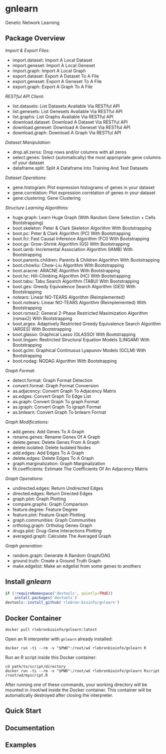 # gnlearn
Genetic Network Learning

## Package Overview

*Import & Export Files:*
* import.dataset: Import A Local Dataset
* import.geneset: Import A Local Geneset
* import.graph: Import A Local Graph
* export.dataset: Export A Dataset To A File
* export.geneset: Export A Geneset To A File
* export.graph: Export A Graph To A File

*RESTful API Client:*
* list.datasets: List Datasets Available Via RESTful API
* list.genesets: List Genesets Available Via RESTful API
* list.graphs: List Graphs Available Via RESTful API
* download.dataset: Download A Dataset Via RESTful API
* download.geneset: Download A Geneset Via RESTful API
* download.graph: Download A Graph Via RESTful API

*Dataset Manipulation:*
* drop.all.zeros: Drop rows and/or columns with all zeros
* select.genes: Select (automatically) the most appropriate gene columns of your dataset
* dataframe.split: Split A Dataframe Into Training And Test Datasets

*Dataset Operations:*
* gene.histogram: Plot expression histograms of genes in your dataset
* gene.correlation: Plot expression correlation of genes in your dataset
* gene.clustering: Gene Clustering

*Structure Learning Algorithms:*
* huge.graph: Learn Huge Graph (With Random Gene Selection + Cells Bootstrapping)
* boot.skeleton: Peter & Clark Skeleton Algorithm With Bootstrapping
* boot.pc: Peter & Clark Algorithm (PC) With Bootstrapping
* boot.fci: Fast Causal Inference Algorithm (FCI) With Bootstrapping
* boot.gs: Grow-Shrink Algorithm (GS) With Bootstrapping
* boot.iamb: Incremental Association Algorithm (IAMB) With Bootstrapping
* boot.parents.children: Parents & Children Algorithm With Bootstrapping
* boot.chowliu: Chow-Liu Algorithm With Bootstrapping
* boot.aracne: ARACNE Algorithm With Bootstrapping
* boot.hc: Hill-Climbing Algorithm (HC) With Bootstrapping
* boot.tabu: Tabu Search Algorithm (TABU) With Bootstrapping
* boot.ges: Greedy Equivalence Search Algorithm (GES) With Bootstrapping
* notears: Linear NO-TEARS Algorithm (Reimplemented)
* boot.notears: Linear NO-TEARS Algorithm (Reimplemented) With Bootstrapping
* boot.rsmax2: General 2-Phase Restricted Maximization Algorithm (rsmax2) With Bootstrapping
* boot.arges: Adaptively Restricted Greedy Equivalence Search Algorithm (ARGES) With Bootstrapping
* boot.glasso: Graphical Lasso (GLASSO) With Bootstrapping
* boot.lingam: Restricted Structural Equation Models (LINGAM) With Bootstrapping
* boot.gclm: Graphical Continuous Lyapunov Models (GCLM) With Bootstrapping
* boot.nodag: NODAG Algorithm With Bootstrapping

*Graph Format:*
* detect.format: Graph Format Detection
* convert.format: Graph Format Conversion
* as.adjacency: Convert Graph To Adjacency Matrix
* as.edges: Convert Graph To Edge List
* as.graph: Convert Graph To graph Format
* as.igraph: Convert Graph To igraph Format
* as.bnlearn: Convert Graph To bnlearn Format

*Graph Modifications:*
* add.genes: Add Genes To A Graph
* rename.genes: Rename Genes Of A Graph
* delete.genes: Delete Genes From A Graph
* delete.isolated: Delete Isolated Nodes
* add.edges: Add Edges To A Graph
* delete.edges: Delete Edges To A Graph
* graph.marginalization: Graph Marginalization
* fit.coefficients: Estimate The Coefficients Of An Adjacency Matrix

*Graph Operations:*
* undirected.edges: Return Undirected Edges
* directed.edges: Return Directed Edges
* graph.plot: Graph Plotting
* compare.graphs: Graph Comparison
* feature.degree: Feature Degree
* feature.plot: Feature Graph Plotting
* graph.communities: Graph Communities
* ortholog.graph: Ortholog Genes Graph
* drugs.plot: Drug-Gene Interactions Plotting
* averaged.graph: Calculate The Averaged Graph          

*Graph generation:*
* random.graph: Generate A Random Graph/DAG
* ground.truth: Create a Ground Truth Graph
* make.edgelist: Make an edgelist from some genes to anothers

## Install *gnlearn*

```R
if (!requireNamespace('devtools', quietly=TRUE))
    install.packages('devtools')
devtools::install_github('rlebron-bioinfo/gnlearn')
```

## Docker Container

```
docker pull rlebronbioinfo/gnlearn:latest
```

Open an R interpreter with `gnlearn` already installed:

```
docker run -ti --rm -v "$PWD":/root/wd rlebronbioinfo/gnlearn R
```

Run an R script inside this Docker container:

```
cd path/to/script/directory
docker run -ti --rm -v "$PWD":/root/wd rlebronbioinfo/gnlearn Rscript /root/wd/myscript.R
```

After running one of these commands, your working directory will be mounted in /root/wd inside the Docker container. This container will be automatically destroyed after closing the interpreter.

## Quick Start

## Documentation

## Examples
